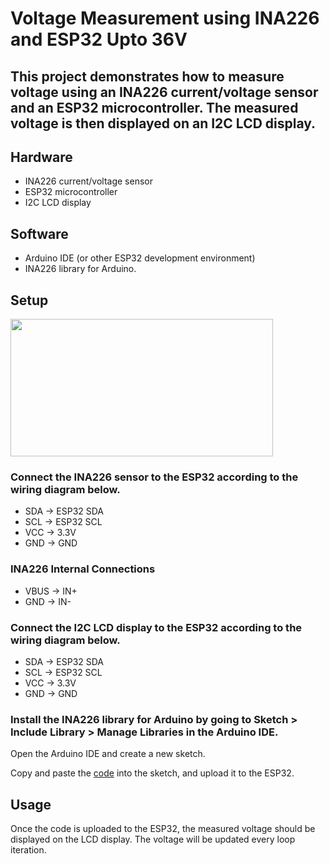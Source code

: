 # Voltage Measurement using INA226 and ESP32 Upto 36V

## This project demonstrates how to measure voltage using an INA226 current/voltage sensor and an ESP32 microcontroller. The measured voltage is then displayed on an I2C LCD display.

## Hardware
- INA226 current/voltage sensor
- ESP32 microcontroller
- I2C LCD display

## Software
- Arduino IDE (or other ESP32 development environment)
- INA226 library for Arduino.

## Setup

<p align="left">
  <img width="420" height="220" src="https://user-images.githubusercontent.com/65058286/211447523-26c16e88-bb29-4d1e-b0ee-3bd6135a4357.jpeg">
</p>

### Connect the INA226 sensor to the ESP32 according to the wiring diagram below.
- SDA -> ESP32 SDA
- SCL -> ESP32 SCL
- VCC -> 3.3V
- GND -> GND

### INA226 Internal Connections
- VBUS -> IN+
- GND ->  IN-

### Connect the I2C LCD display to the ESP32 according to the wiring diagram below.
- SDA -> ESP32 SDA
- SCL -> ESP32 SCL
- VCC -> 3.3V
- GND -> GND

### Install the INA226 library for Arduino by going to Sketch > Include Library > Manage Libraries in the Arduino IDE.

Open the Arduino IDE and create a new sketch.

Copy and paste the [code](Voltage.ino) into the sketch, and upload it to the ESP32.

## Usage
Once the code is uploaded to the ESP32, the measured voltage should be displayed on the LCD display. The voltage will be updated every loop iteration.
